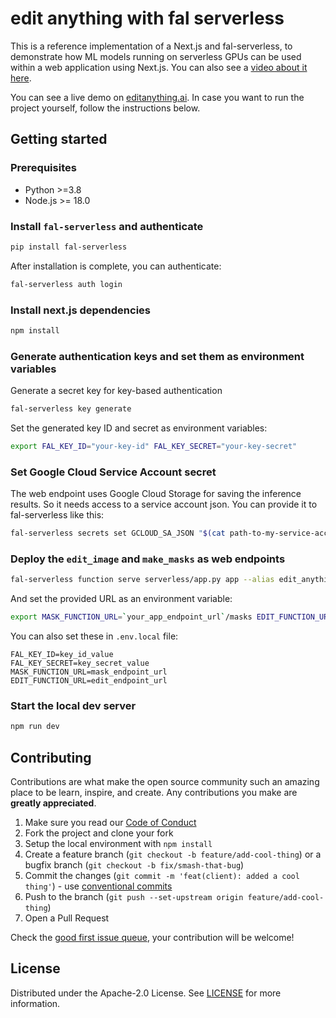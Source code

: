 # edit anything with fal serverless

This is a reference implementation of a Next.js and fal-serverless, to demonstrate how ML models running on serverless GPUs can be used within a web application using Next.js. You can also see a [video about it here](https://youtu.be/ob_WOogJn_A).

You can see a live demo on [editanything.ai](https://editanything.ai). In case you want to run the project yourself, follow the instructions below.

## Getting started
### Prerequisites
- Python >=3.8
- Node.js >= 18.0

### Install `fal-serverless` and authenticate
```bash
pip install fal-serverless
```
After installation is complete, you can authenticate:

```bash
fal-serverless auth login
```

### Install next.js dependencies
```bash
npm install
```

### Generate authentication keys and set them as environment variables
Generate a secret key for key-based authentication
```bash
fal-serverless key generate
```

Set the generated key ID and secret as environment variables:
```bash
export FAL_KEY_ID="your-key-id" FAL_KEY_SECRET="your-key-secret"
```

### Set Google Cloud Service Account secret

The web endpoint uses Google Cloud Storage for saving the inference results. So it needs access to a service account json. You can provide it to fal-serverless like this:

```bash
fal-serverless secrets set GCLOUD_SA_JSON "$(cat path-to-my-service-account.json)"
```

### Deploy the `edit_image` and `make_masks` as web endpoints

```bash
fal-serverless function serve serverless/app.py app --alias edit_anything_app
```
And set the provided URL as an environment variable:
```bash
export MASK_FUNCTION_URL=`your_app_endpoint_url`/masks EDIT_FUNCTION_URL=`your_app_endpoint_url`/edit
```

You can also set these in `.env.local` file:

```text
FAL_KEY_ID=key_id_value
FAL_KEY_SECRET=key_secret_value
MASK_FUNCTION_URL=mask_endpoint_url
EDIT_FUNCTION_URL=edit_endpoint_url
```

### Start the local dev server

```bash
npm run dev
```

## Contributing

Contributions are what make the open source community such an amazing place to be learn, inspire, and create. Any contributions you make are **greatly appreciated**.

1. Make sure you read our [Code of Conduct](https://github.com/fal-ai/edit-anything-app/blob/main/CODE_OF_CONDUCT.md)
2. Fork the project and clone your fork
3. Setup the local environment with `npm install`
4. Create a feature branch (`git checkout -b feature/add-cool-thing`) or a bugfix branch (`git checkout -b fix/smash-that-bug`)
5. Commit the changes (`git commit -m 'feat(client): added a cool thing'`) - use [conventional commits](https://conventionalcommits.org)
6. Push to the branch (`git push --set-upstream origin feature/add-cool-thing`)
7. Open a Pull Request

Check the [good first issue queue](https://github.com/fal-ai/edit-anything-app/labels/good+first+issue), your contribution will be welcome!

## License

Distributed under the Apache-2.0 License. See [LICENSE](https://github.com/fal-ai/edit-anything-app/blob/main/LICENSE) for more information.
